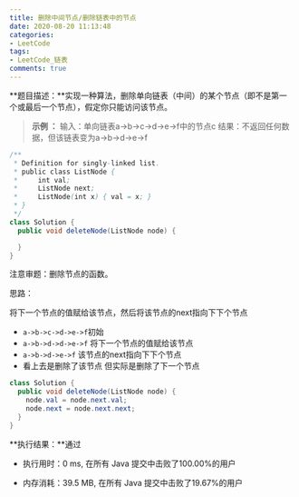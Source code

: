 ```yaml
---
title: 删除中间节点/删除链表中的节点
date: 2020-08-20 11:13:48
categories:
- LeetCode
tags:
- LeetCode_链表
comments: true
---
```


**题目描述：**实现一种算法，删除单向链表（中间）的某个节点（即不是第一个或最后一个节点），假定你只能访问该节点。

> **示例 ：**
> 输入：单向链表a->b->c->d->e->f中的节点c
> 结果：不返回任何数据，但该链表变为a->b->d->e->f


```java
/**
 * Definition for singly-linked list.
 * public class ListNode {
 *     int val;
 *     ListNode next;
 *     ListNode(int x) { val = x; }
 * }
 */
class Solution {
  public void deleteNode(ListNode node) {

  }
}
```

<!-- more -->



注意审题：删除节点的函数。

思路：

将下一个节点的值赋给该节点，然后将该节点的next指向下下个节点

- `a->b->c->d->e->f`初始
- `a->b->d->d->e->f` 将下一个节点的值赋给该节点
- `a->b->d->e->f` 该节点的next指向下下个节点
- 看上去是删除了该节点  但实际是删除了下一个节点

```java
class Solution {
  public void deleteNode(ListNode node) {
    node.val = node.next.val;
    node.next = node.next.next;
  }
}
```

**执行结果：**通过

- 执行用时：0 ms, 在所有 Java 提交中击败了100.00%的用户

- 内存消耗：39.5 MB, 在所有 Java 提交中击败了19.67%的用户

